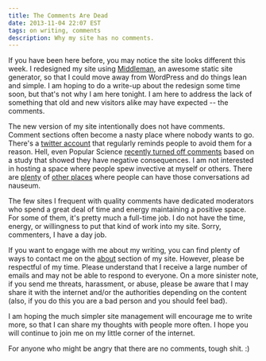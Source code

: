 ```yaml
---
title: The Comments Are Dead
date: 2013-11-04 22:07 EST
tags: on writing, comments
description: Why my site has no comments.
---
```


If you have been here before, you may notice the site looks different this week.
I redesigned my site using [Middleman](http://middlemanapp.com/), an awesome
static site generator, so that
I could move away from WordPress and do things lean and simple. I am hoping to do
a write-up about the redesign some time soon, but that's not why I am here tonight.
I am here to address the lack of something that old and new visitors alike may have
expected -- the comments.

The new version of my site intentionally does not have comments.
Comment sections often become a nasty place where nobody wants to go. There's
a [twitter account](https://twitter.com/AvoidComments) that regularly
reminds people to avoid them for a reason. Hell, even Popular Science
[recently turned off comments](http://www.popsci.com/science/article/2013-09/why-were-shutting-our-comments)
based on a study that showed they have negative consequences.
I am not interested in hosting a space where people spew invective at myself or
others. There are [plenty](http://www.reddit.com/)
of [other places](https://news.ycombinator.com/) where
people can have those conversations ad nauseum.

The few sites I frequent with quality comments
have dedicated moderators who spend a great deal of time and energy maintaining
a positive space. For some of them, it's pretty much a full-time job. I do not
have the time, energy, or willingness to put that kind of work into my site.
Sorry, commenters, I have a day job.

If you want to engage with me about my writing, you can find plenty of ways
to contact me on the [about](/about.html) section of my site. However, please
be respectful of my time. Please understand that I receive a large number of
emails and may not be able to respond to everyone. On a more sinister note,
if you send me threats, harassment, or abuse, please be aware that I may share
it with the internet and/or the authorities depending on the content (also, if you
do this you are a bad person and you should feel bad).

I am hoping the much simpler site management will encourage me to write more, so
that I can share my thoughts with people more often. I hope you will continue to join me on
my little corner of the internet.

For anyone who might be angry that there are no comments, tough shit. :)